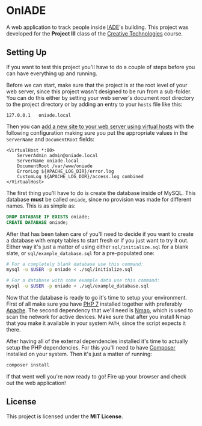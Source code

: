 # OnIADE

A web application to track people inside [IADE](https://www.iade.europeia.pt/)'s building. This project was developed for the **Project III** class of the [Creative Technologies](https://www.iade.europeia.pt/cursos/licenciaturas/licenciaturas-globais/creative-technologies) course.


## Setting Up

If you want to test this project you'll have to do a couple of steps before you
can have everything up and running.

Before we can start, make sure that the project is at the root level of your web
server, since this project wasn't designed to be run from a sub-folder. You can
do this either by setting your web server's document root directory to the
project directory or by adding an entry to your `hosts` file like this:

```
127.0.0.1	oniade.local
```

Then you can [add a new site to your web server using virtual hosts](https://www.digitalocean.com/community/tutorials/how-to-set-up-apache-virtual-hosts-on-ubuntu-18-04)
with the following configuration making sure you put the appropriate values in
the `ServerName` and `DocumentRoot` fields:

```apacheconf
<VirtualHost *:80>
    ServerAdmin admin@oniade.local
    ServerName oniade.local
    DocumentRoot /var/www/oniade
    ErrorLog ${APACHE_LOG_DIR}/error.log
    CustomLog ${APACHE_LOG_DIR}/access.log combined
</VirtualHost>
```

The first thing you'll have to do is create
the database inside of MySQL. This database **must** be called `oniade`, since
no provision was made for different names. This is as simple as:

```sql
DROP DATABASE IF EXISTS oniade;
CREATE DATABASE oniade;
```

After that has been taken care of you'll need to decide if you want to create a
database with empty tables to start fresh or if you just want to try it out.
Either way it's just a matter of using either `sql/initialize.sql` for a blank
slate, or `sql/example_database.sql` for a pre-populated one:

```bash
# For a completely blank database use this command:
mysql -u $USER -p oniade < ./sql/initialize.sql

# For a database with some example data use this command:
mysql -u $USER -p oniade < ./sql/example_database.sql
```

Now that the database is ready to go it's time to setup your environment. First
of all make sure you have [PHP 7](https://www.php.net/downloads.php#v7.4.13)
installed together with preferably [Apache](https://httpd.apache.org/). The
second dependency that we'll need is [Nmap](https://nmap.org/download.html),
which is used to scan the network for active devices. Make sure that after you
install Nmap that you make it available in your system `PATH`, since the script
expects it there.

After having all of the external dependencies installed it's time to actually
setup the PHP dependencies. For this you'll need to have
[Composer](https://getcomposer.org/download/) installed on your system. Then
it's just a matter of running:

```bash
composer install
```

If that went well you're now ready to go! Fire up your browser and check out the
web application!


## License

This project is licensed under the **MIT License**.